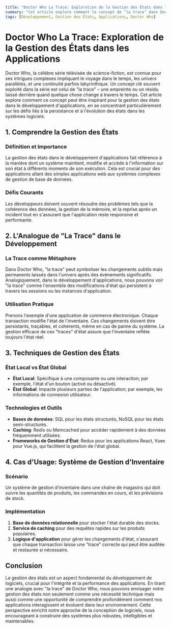 ```yaml
title: "Doctor Who La Trace: Exploration de la Gestion des États dans les Applications"
summary: "Cet article explore comment le concept de ‘la trace’ dans Doctor Who peut être appliqué à la gestion des états dans le développement d'applications, offrant des perspectives sur la persistance et l'évolution des états au fil du temps."
tags: [Développement, Gestion des États, Applications, Doctor Who]
```

# Doctor Who La Trace: Exploration de la Gestion des États dans les Applications

Doctor Who, la célèbre série télévisée de science-fiction, est connue pour ses intrigues complexes impliquant le voyage dans le temps, les univers parallèles, et une continuité parfois labyrinthique. Un concept clé souvent exploité dans la série est celui de "la trace" – une empreinte ou un résidu laissé derrière quand quelque chose change à travers le temps. Cet article explore comment ce concept peut être inspirant pour la gestion des états dans le développement d'applications, en se concentrant particulièrement sur les défis liés à la persistance et à l'évolution des états dans les systèmes logiciels.

## 1. Comprendre la Gestion des États

### Définition et Importance
La gestion des états dans le développement d'applications fait référence à la manière dont un système maintient, modifie et accède à l'information sur son état à différents moments de son exécution. Cela est crucial pour des applications allant des simples applications web aux systèmes complexes de gestion de base de données.

### Défis Courants
Les développeurs doivent souvent résoudre des problèmes tels que la cohérence des données, la gestion de la mémoire, et la reprise après un incident tout en s'assurant que l'application reste responsive et performante.

## 2. L'Analogue de "La Trace" dans le Développement

### La Trace comme Métaphore
Dans Doctor Who, "la trace" peut symboliser les changements subtils mais permanents laissés dans l'univers après des événements significatifs. Analogiquement, dans le développement d'applications, nous pouvons voir "la trace" comme l'ensemble des modifications d'état qui persistent à travers les sessions ou les instances d'application.

### Utilisation Pratique
Prenons l'exemple d'une application de commerce électronique. Chaque transaction modifie l'état de l'inventaire. Ces changements doivent être persistants, traçables, et cohérents, même en cas de panne du système. La gestion efficace de ces "traces" d'état assure que l'inventaire reflète toujours l'état réel.

## 3. Techniques de Gestion des États

### État Local vs État Global
- **État Local**: Spécifique à une composante ou une interaction; par exemple, l'état d'un bouton (activé ou désactivé).
- **État Global**: Impacte plusieurs parties de l'application; par exemple, les informations de connexion utilisateur.

### Technologies et Outils
- **Bases de données**: SQL pour les états structurés, NoSQL pour les états semi-structurés.
- **Caching**: Redis ou Memcached pour accéder rapidement à des données fréquemment utilisées.
- **Frameworks de Gestion d'État**: Redux pour les applications React, Vuex pour Vue.js, qui facilitent la gestion de l'état global.

## 4. Cas d'Usage: Système de Gestion d'Inventaire

### Scénario
Un système de gestion d'inventaire dans une chaîne de magasins qui doit suivre les quantités de produits, les commandes en cours, et les prévisions de stock.

### Implémentation
1. **Base de données relationnelle** pour stocker l'état durable des stocks.
2. **Service de caching** pour des requêtes rapides sur les produits populaires.
3. **Logique d'application** pour gérer les changements d'état, s'assurant que chaque transaction laisse une "trace" correcte qui peut être auditée et restaurée si nécessaire.

## Conclusion

La gestion des états est un aspect fondamental du développement de logiciels, crucial pour l'intégrité et la performance des applications. En tirant une analogie avec "la trace" de Doctor Who, nous pouvons envisager notre gestion des états non seulement comme une nécessité technique mais aussi comme une opportunité de comprendre profondément comment nos applications interagissent et évoluent dans leur environnement. Cette perspective enrichit notre approche de la conception de logiciels, nous encourageant à construire des systèmes plus robustes, intelligibles et maintenables.